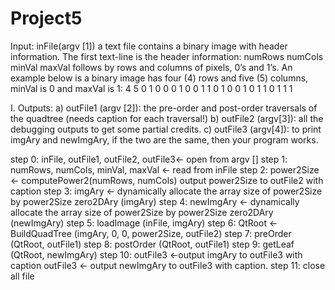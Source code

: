 # Project5

Input: inFile(argv [1]) a text file contains a binary image with header information. The first text-line is the header 
information: numRows numCols minVal maxVal follows by rows and columns of pixels, 0’s and 1’s. An example below 
is a binary image has four (4) rows and five (5) columns, minVal is 0 and maxVal is 1: 
4 5 0 1
0 0 0 1 0 
0 1 1 0 1 
0 0 1 0 1 
1 0 1 1 1


I. Outputs: 
a) outFile1 (argv [2]): the pre-order 
and post-order traversals of the quadtree
 (needs caption for each traversal!)
 b) outFile2 (argv[3]): all the debugging outputs to get some partial credits.
c) outFile3 (argv[4]): to print imgAry and newImgAry, if the two are the same, then your program works.


step 0: inFile, outFile1, outFile2, outFile3<- open from argv []
step 1: numRows, numCols, minVal, maxVal <- read from inFile
step 2: power2Size <- computePower2(numRows, numCols)
output power2Size to outFile2 with caption
step 3: imgAry <- dynamically allocate the array size of power2Size by power2Size 
 zero2DAry (imgAry)
step 4: newImgAry <- dynamically allocate the array size of power2Size by power2Size
zero2DAry (newImgAry)
step 5: loadImage (inFile, imgAry) 
step 6: QtRoot <- BuildQuadTree (imgAry, 0, 0, power2Size, outFile2)
step 7: preOrder (QtRoot, outFile1) 
step 8: postOrder (QtRoot, outFile1) 
step 9: getLeaf (QtRoot, newImgAry)
step 10: outFile3 <-output imgAry to outFile3 with caption
outFile3 <- output newImgAry to outFile3 with caption.
step 11: close all file
